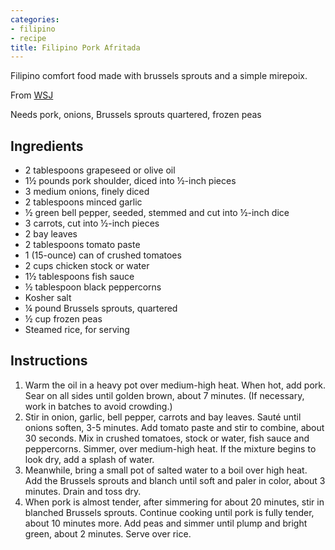 ```yaml
---
categories:
- filipino
- recipe
title: Filipino Pork Afritada
---
```


Filipino comfort food made with brussels sprouts and a simple mirepoix.

From [WSJ](https://www.evernote.com/shard/s7/nl/748304/2bc39af2-3478-4049-90a3-150f7738628f?title=This%20Cozy%20Braised%20Pork%20Dish%20Delivers%20Serious%20Weeknight%20Comfort%20-%20WSJ)

Needs pork, onions, Brussels sprouts quartered, frozen peas

## Ingredients

- 2 tablespoons grapeseed or olive oil
- 1½ pounds pork shoulder, diced into ½-inch pieces
- 3 medium onions, finely diced
- 2 tablespoons minced garlic
- ½ green bell pepper, seeded, stemmed and cut into ½-inch dice
- 3 carrots, cut into ½-inch pieces
- 2 bay leaves
- 2 tablespoons tomato paste
- 1 (15-ounce) can of crushed tomatoes
- 2 cups chicken stock or water
- 1½ tablespoons fish sauce
- ½ tablespoon black peppercorns
- Kosher salt
- ¼ pound Brussels sprouts, quartered
- ½ cup frozen peas
- Steamed rice, for serving


## Instructions

1. Warm the oil in a heavy pot over medium-high heat. When hot, add pork. Sear on all sides until golden brown, about 7 minutes. (If necessary, work in batches to avoid crowding.)
2. Stir in onion, garlic, bell pepper, carrots and bay leaves. Sauté until onions soften, 3-5 minutes. Add tomato paste and stir to combine, about 30 seconds. Mix in crushed tomatoes, stock or water, fish sauce and peppercorns. Simmer, over medium-high heat. If the mixture begins to look dry, add a splash of water.
3. Meanwhile, bring a small pot of salted water to a boil over high heat. Add the Brussels sprouts and blanch until soft and paler in color, about 3 minutes. Drain and toss dry.
4. When pork is almost tender, after simmering for about 20 minutes, stir in blanched Brussels sprouts. Continue cooking until pork is fully tender, about 10 minutes more. Add peas and simmer until plump and bright green, about 2 minutes. Serve over rice.